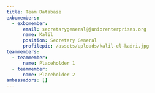 ```yaml
---
title: Team Database
exbomembers:
  - exbomember:
      email: secretarygeneral@juniorenterprises.org
      name: Kalil
      position: Secretary General
      profilepic: /assets/uploads/kalil-el-kadri.jpg
teammembers:
  - teammember:
      name: Placeholder 1
  - teammember:
      name: Placeholder 2
ambassadors: []
---
```


